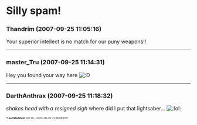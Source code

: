 # Silly spam!

### **Thandrim** (2007-09-25 11:05:16)

Your superior intellect is no match for our puny weapons!!

---

### **master_Tru** (2007-09-25 11:14:31)

Hey you found your way here <!-- s:D -->![:D](https://i.ibb.co/MDcFvFDD/icon-e-biggrin.gif)<!-- s:D -->

---

### **DarthAnthrax** (2007-09-25 11:18:32)

*shakes head with a resigned sigh* where did I put that lightsaber... <!-- s:lol: -->![:lol:](https://i.ibb.co/4wBjw6T4/icon-lol.gif)<!-- s:lol: -->



<span style="font-size: 0.5em;">***Last Modified**: 4.0.28 - *2025-06-02 21:38:06 EDT*</span>
